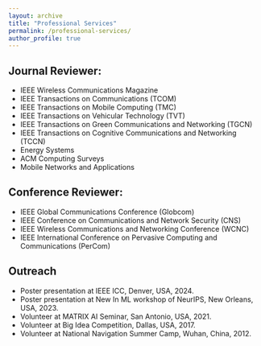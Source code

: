 ```yaml
---
layout: archive
title: "Professional Services"
permalink: /professional-services/
author_profile: true
---
```


Journal Reviewer:
------
- IEEE Wireless Communications Magazine
- IEEE Transactions on Communications (TCOM)
- IEEE Transactions on Mobile Computing (TMC)
- IEEE Transactions on Vehicular Technology (TVT)
- IEEE Transactions on Green Communications and Networking (TGCN)
- IEEE Transactions on Cognitive Communications and Networking (TCCN)
- Energy Systems
- ACM Computing Surveys
- Mobile Networks and Applications 


Conference Reviewer:
------
- IEEE Global Communications Conference (Globcom)
- IEEE Conference on Communications and Network Security (CNS)
- IEEE Wireless Communications and Networking Conference (WCNC)
- IEEE International Conference on Pervasive Computing and Communications (PerCom)


Outreach
------
- Poster presentation at IEEE ICC, Denver, USA, 2024.
- Poster presentation at New In ML workshop of NeurIPS, New Orleans, USA, 2023.
- Volunteer at MATRIX AI Seminar, San Antonio, USA, 2021.
- Volunteer at Big Idea Competition, Dallas, USA, 2017.
- Volunteer at National Navigation Summer Camp, Wuhan, China, 2012.
